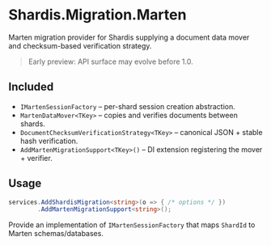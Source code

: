 # Shardis.Migration.Marten

Marten migration provider for Shardis supplying a document data mover and checksum-based verification strategy.

> Early preview: API surface may evolve before 1.0.

## Included

* `IMartenSessionFactory` – per-shard session creation abstraction.
* `MartenDataMover<TKey>` – copies and verifies documents between shards.
* `DocumentChecksumVerificationStrategy<TKey>` – canonical JSON + stable hash verification.
* `AddMartenMigrationSupport<TKey>()` – DI extension registering the mover + verifier.

## Usage

```csharp
services.AddShardisMigration<string>(o => { /* options */ })
        .AddMartenMigrationSupport<string>();
```

Provide an implementation of `IMartenSessionFactory` that maps `ShardId` to Marten schemas/databases.
